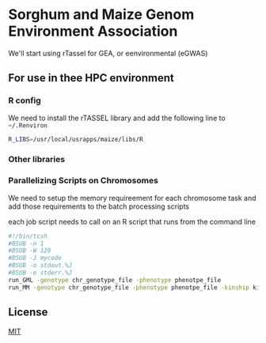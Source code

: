 # Sorghum and Maize Genom Environment Association

We'll start using rTassel for GEA, or eenvironmental (eGWAS)

## For use in thee HPC environment

### R config

We need to install the rTASSEL library and add the following line to
`~/.Renviron`

```bash
R_LIBS=/usr/local/usrapps/maize/libs/R
```


### Other libraries


### Parallelizing Scripts on Chromosomes

We need to setup the memory requireement for each chromosome task
and add those requirements to the batch processing scripts

each  job script needs to call on an R script that runs from the command line

```bash
#!/bin/tcsh
#BSUB -n 1
#BSUB -W 120
#BSUB -J mycode
#BSUB -o stdout.%J
#BSUB -e stderr.%J
run_GML -genotype chr_genotype_file -phenotype phenotpe_file
run_MM -genotype chr_genotype_file -phenotype phenotpe_file -kinship kinship_file
```

## License
[MIT](https://choosealicense.com/licenses/mit/)